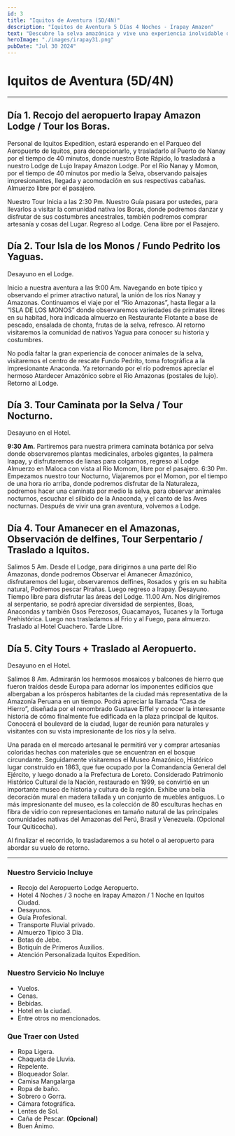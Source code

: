 ```yaml
---
id: 3
title: "Iquitos de Aventura (5D/4N)"
description: "Iquitos de Aventura 5 Días 4 Noches - Irapay Amazon"
text: "Descubre la selva amazónica y vive una experiencia inolvidable donde la exploración, la naturaleza y la emoción convergen."
heroImage: "./images/irapay31.png"
pubDate: "Jul 30 2024"
---
```


# Iquitos de Aventura (5D/4N)

---

## Día 1. Recojo del aeropuerto Irapay Amazon Lodge / Tour los Boras.

Personal de Iquitos Expedition, estará esperando en el Parqueo del Aeropuerto de Iquitos, para decepcionarlo, y trasladarlo al Puerto de Nanay por el tiempo de 40 minutos, donde nuestro Bote Rápido, lo trasladará a nuestro Lodge de Lujo Irapay Amazon Lodge. Por el Rio Nanay y Momon, por el tiempo de 40 minutos por medio la Selva, observando paisajes impresionantes, llegada y acomodación en sus respectivas cabañas. Almuerzo libre por el pasajero.

Nuestro Tour Inicia a las 2:30 Pm. Nuestro Guía pasara por ustedes, para llevarlos a visitar la comunidad nativa los Boras, donde podremos danzar y disfrutar de sus costumbres ancestrales, también podremos comprar artesanía y cosas del Lugar. Regreso al Lodge. Cena libre por el Pasajero.

## Día 2. Tour Isla de los Monos / Fundo Pedrito los Yaguas.

Desayuno en el Lodge.

Inicio a nuestra aventura a las 9:00 Am. Navegando en bote típico y observando el primer atractivo natural, la unión de los ríos Nanay y Amazonas. Continuamos el viaje por el “Rio Amazonas”, hasta llegar a la “ISLA DE LOS MONOS” donde observaremos variedades de primates libres en su habitad, hora indicada almuerzo en Restaurante Flotante a base de pescado, ensalada de chonta, frutas de la selva, refresco. Al retorno visitaremos la comunidad de nativos Yagua para conocer su historia y costumbres.

No podía faltar la gran experiencia de conocer animales de la selva, visitaremos el centro de rescate Fundo Pedrito, toma fotográfica a la impresionante Anaconda. Ya retornando por el río podremos apreciar el hermoso Atardecer Amazónico sobre el Rio Amazonas (postales de lujo). Retorno al Lodge.

## Día 3. Tour Caminata por la Selva / Tour Nocturno.

Desayuno en el Hotel.

**9:30 Am.** Partiremos para nuestra primera caminata botánica por selva donde observaremos plantas medicinales, arboles gigantes, la palmera Irapay, y disfrutaremos de lianas para colgarnos, regreso al Lodge Almuerzo en Maloca con vista al Rio Momom, libre por el pasajero. 6:30 Pm. Empezamos nuestro tour Nocturno, Viajaremos por el Momon, por el tiempo de una hora rio arriba, donde podremos disfrutar de la Naturaleza, podremos hacer una caminata por medio la selva, para observar animales nocturnos, escuchar el silbido de la Anaconda, y el canto de las Aves nocturnas. Después de vivir una gran aventura, volvemos a Lodge.

## Día 4. Tour Amanecer en el Amazonas, Observación de delfines, Tour Serpentario / Traslado a Iquitos.

Salimos 5 Am. Desde el Lodge, para dirigirnos a una parte del Rio Amazonas, donde podremos Observar el Amanecer Amazónico, disfrutaremos del lugar, observaremos delfines, Rosados y gris en su habita natural, Podremos pescar Pirañas. Luego regreso a Irapay. Desayuno. Tiempo libre para disfrutar las áreas del Lodge. 11.00 Am. Nos dirigiremos al serpentario, se podrá apreciar diversidad de serpientes, Boas, Anacondas y también Osos Perezosos, Guacamayos, Tucanes y la Tortuga Prehistórica. Luego nos trasladamos al Frio y al Fuego, para almuerzo. Traslado al Hotel Cuachero. Tarde Libre.

## Día 5. City Tours + Traslado al Aeropuerto.

Desayuno en el Hotel.

Salimos 8 Am. Admirarán los hermosos mosaicos y balcones de hierro que fueron traídos desde Europa para adornar los imponentes edificios que albergaban a los prósperos habitantes de la ciudad más representativa de la Amazonía Peruana en un tiempo. Podrá apreciar la llamada “Casa de Hierro”, diseñada por el renombrado Gustave Eiffel y conocer la interesante historia de cómo finalmente fue edificada en la plaza principal de Iquitos. Conocerá el boulevard de la ciudad, lugar de reunión para naturales y visitantes con su vista impresionante de los ríos y la selva.

Una parada en el mercado artesanal le permitirá ver y comprar artesanías coloridas hechas con materiales que se encuentran en el bosque circundante. Seguidamente visitaremos el Museo Amazónico, Histórico lugar construido en 1863, que fue ocupado por la Comandancia General del Ejército, y luego donado a la Prefectura de Loreto. Considerado Patrimonio Histórico Cultural de la Nación, restaurado en 1999, se convirtió en un importante museo de historia y cultura de la región. Exhibe una bella decoración mural en madera tallada y un conjunto de muebles antiguos. Lo más impresionante del museo, es la colección de 80 esculturas hechas en fibra de vidrio con representaciones en tamaño natural de las principales comunidades nativas del Amazonas del Perú, Brasil y Venezuela. (Opcional Tour Quiticocha).

Al finalizar el recorrido, lo trasladaremos a su hotel o al aeropuerto para abordar su vuelo de retorno.

---

### Nuestro Servicio Incluye

- Recojo del Aeropuerto Lodge Aeropuerto.
- Hotel 4 Noches / 3 noche en Irapay Amazon / 1 Noche en Iquitos Ciudad.
- Desayunos.
- Guía Profesional.
- Transporte Fluvial privado.
- Almuerzo Típico 3 Dia.
- Botas de Jebe.
- Botiquín de Primeros Auxilios.
- Atención Personalizada Iquitos Expedition.

### Nuestro Servicio No Incluye

- Vuelos.
- Cenas.
- Bebidas.
- Hotel en la ciudad.
- Entre otros no mencionados.

### Que Traer con Usted

- Ropa Ligera.
- Chaqueta de Lluvia.
- Repelente.
- Bloqueador Solar.
- Camisa Mangalarga
- Ropa de baño.
- Sobrero o Gorra.
- Cámara fotográfica.
- Lentes de Sol.
- Caña de Pescar. **(Opcional)**
- Buen Ánimo.
